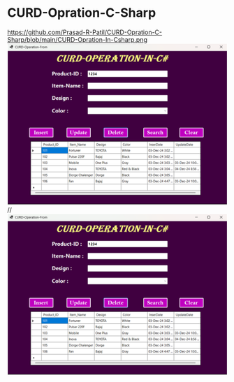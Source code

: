# CURD-Opration-C-Sharp

https://github.com/Prasad-R-Patil/CURD-Opration-C-Sharp/blob/main/CURD-Opration-In-Csharp.png
![Screenshot](CURD-Opration-In-Csharp.png)
//![Logo](https://github.com/Prasad-R-Patil/CURD-Opration-C-Sharp/blob/main/CURD-Opration-In-Csharp.png)

